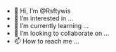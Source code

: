 - 👋 Hi, I’m @Rsftywis
- 👀 I’m interested in ...
- 🌱 I’m currently learning ...
- 💞️ I’m looking to collaborate on ...
- 📫 How to reach me ...

<!---
Rsftywis/Rsftywis is a ✨ special ✨ repository because its `README.md` (this file) appears on your GitHub profile.
You can click the Preview link to take a look at your changes.
--->
